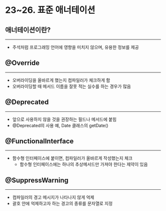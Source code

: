 # 23~26. 표준 애너테이션

## 애너테이션이란?

---

- 주석처럼 프로그래밍 언어에 영향을 미치지 않으며, 유용한 정보를 제공

## @Override

---

- 오버라이딩을 올바르게 했는지 컴파일러가 체크하게 함
- 오버라이딩할 때 메서드 이름을 잘못 적는 실수를 하는 경우가 많음

## @Deprecated

---

- 앞으로 사용하지 않을 것을 권장하는 필드나 메서드에 붙힘
- @Deprecated의 사용 예, Date 클래스의 getDate()

## @FunctionalInterface

---

- 함수형 인터페이스에 붙이면, 컴파일러가 올바르게 작성했는지 체크
    - 함수형 인터페이스에는 하나의 추상메서드만 가져야 한다는 제약이 있음

## @SuppressWarning

---

- 컴파일러의 경고 메시지가 나타나지 않게 억제
- 괄호 안에 억제하고자 하는 경고의 종류를 문자열로 지정